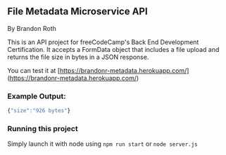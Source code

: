## File Metadata Microservice API
By Brandon Roth

This is an API project for freeCodeCamp's Back End Development Certification. It accepts a FormData object that includes a file upload and returns the file size in bytes in a JSON response.

You can test it at [https://brandonr-metadata.herokuapp.com/] (https://brandonr-metadata.herokuapp.com/)

### Example Output:

```javascript
{"size":"926 bytes"}
```

### Running this project
Simply launch it with node using `npm run start` or `node server.js`